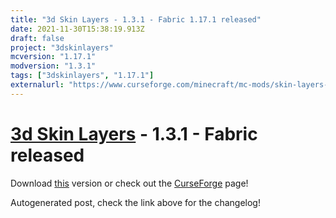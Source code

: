 ```yaml
---
title: "3d Skin Layers - 1.3.1 - Fabric 1.17.1 released"
date: 2021-11-30T15:38:19.913Z
draft: false
project: "3dskinlayers"
mcversion: "1.17.1"
modversion: "1.3.1"
tags: ["3dskinlayers", "1.17.1"]
externalurl: "https://www.curseforge.com/minecraft/mc-mods/skin-layers-3d/files/3541753"
---
```

# [3d Skin Layers](/project/3dskinlayers) - 1.3.1 - Fabric released
Download [this](https://www.curseforge.com/minecraft/mc-mods/skin-layers-3d/files/3541753) version or check out the [CurseForge](https://www.curseforge.com/minecraft/mc-mods/skin-layers-3d) page!

Autogenerated post, check the link above for the changelog!
